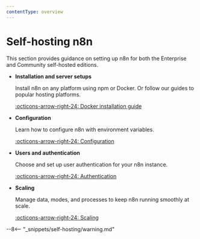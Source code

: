 ```yaml
---
contentType: overview
---
```


# Self-hosting n8n

This section provides guidance on setting up n8n for both the Enterprise and Community self-hosted editions.

<div class="grid-cards-vertical cards" markdown>

- __Installation and server setups__

	Install n8n on any platform using npm or Docker. Or follow our guides to popular hosting platforms.

	[:octicons-arrow-right-24: Docker installation guide](/hosting/docker/)

- __Configuration__

	Learn how to configure n8n with environment variables.

	[:octicons-arrow-right-24: Configuration](/hosting/configuration/configuration-methods/)

- __Users and authentication__

	Choose and set up user authentication for your n8n instance.

	[:octicons-arrow-right-24: Authentication](/hosting/configuration/user-management/)

- __Scaling__

	Manage data, modes, and processes to keep n8n running smoothly at scale.

	[:octicons-arrow-right-24: Scaling](/hosting/scaling/queue-mode/)

</div>

--8<-- "_snippets/self-hosting/warning.md"
